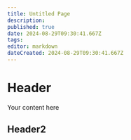 ```yaml
---
title: Untitled Page
description: 
published: true
date: 2024-08-29T09:30:41.667Z
tags: 
editor: markdown
dateCreated: 2024-08-29T09:30:41.667Z
---
```


# Header
Your content here

## Header2
